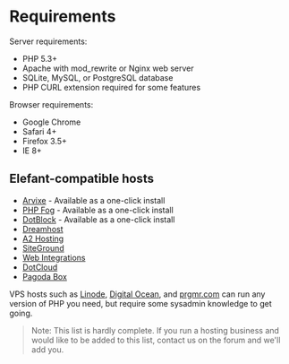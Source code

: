 # Requirements

Server requirements:

* PHP 5.3+
* Apache with mod_rewrite or Nginx web server
* SQLite, MySQL, or PostgreSQL database
* PHP CURL extension required for some features

Browser requirements:

* Google Chrome
* Safari 4+
* Firefox 3.5+
* IE 8+

## Elefant-compatible hosts

* [Arvixe](https://affiliates.arvixe.com/track.php?id=3618&url=393) - Available as a one-click install
* [PHP Fog](https://phpfog.com/?a_aid=18859164) - Available as a one-click install
* [DotBlock](http://www.dotblock.com/vps_hosting_stacks/elefantcms_vps_stack.php) - Available as a one-click install
* [Dreamhost](http://www.dreamhost.com/r.cgi?196116)
* [A2 Hosting](http://www.a2hosting.com/3233.html)
* [SiteGround](http://www.siteground.com/php-hosting.htm?referrerid=6505025)
* [Web Integrations](http://www.webintegrations.co.uk/index/webhosting)
* [DotCloud](/wiki/Installing-on-DotCloud)
* [Pagoda Box](/wiki/Installing-on-Pagoda-Box)
<!--
* [NavHost](http://www.navhost.com/)
* [WebFaction](http://www.webfaction.com/)
* [Hostek](http://forum.hostek.com/showthread.php?123-PHP-5.3-Hosting)
* [Lunar Pages](http://www.lunarpages.com/)
* [ServerGrove](http://servergrove.com/)
* [Apis Networks](http://apisnetworks.com/)
-->

VPS hosts such as [Linode](http://www.linode.com/), [Digital Ocean](https://www.digitalocean.com/), and [prgmr.com](http://prgmr.com/xen/) can run any version of PHP you need, but require some sysadmin knowledge to get going.

> Note: This list is hardly complete. If you run a hosting business and would like to be added to this list, contact us on the forum and we'll add you.